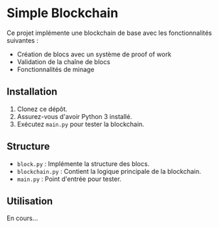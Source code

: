 # Simple Blockchain

Ce projet implémente une blockchain de base avec les fonctionnalités suivantes :
- Création de blocs avec un système de proof of work
- Validation de la chaîne de blocs
- Fonctionnalités de minage

## Installation
1. Clonez ce dépôt.
2. Assurez-vous d'avoir Python 3 installé.
3. Exécutez `main.py` pour tester la blockchain.

## Structure
- `block.py` : Implémente la structure des blocs.
- `blockchain.py` : Contient la logique principale de la blockchain.
- `main.py` : Point d'entrée pour tester.

## Utilisation
En cours...